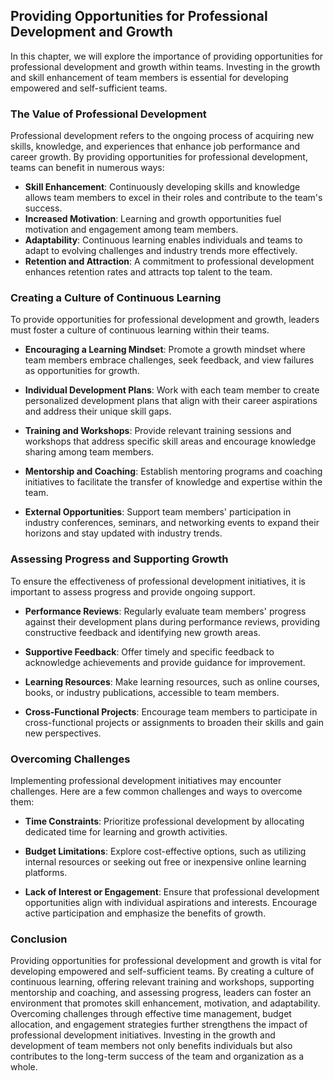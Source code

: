 Providing Opportunities for Professional Development and Growth
---------------------------------------------------------------------------

In this chapter, we will explore the importance of providing opportunities for professional development and growth within teams. Investing in the growth and skill enhancement of team members is essential for developing empowered and self-sufficient teams.

### The Value of Professional Development

Professional development refers to the ongoing process of acquiring new skills, knowledge, and experiences that enhance job performance and career growth. By providing opportunities for professional development, teams can benefit in numerous ways:

* **Skill Enhancement**: Continuously developing skills and knowledge allows team members to excel in their roles and contribute to the team's success.
* **Increased Motivation**: Learning and growth opportunities fuel motivation and engagement among team members.
* **Adaptability**: Continuous learning enables individuals and teams to adapt to evolving challenges and industry trends more effectively.
* **Retention and Attraction**: A commitment to professional development enhances retention rates and attracts top talent to the team.

### Creating a Culture of Continuous Learning

To provide opportunities for professional development and growth, leaders must foster a culture of continuous learning within their teams.

* **Encouraging a Learning Mindset**: Promote a growth mindset where team members embrace challenges, seek feedback, and view failures as opportunities for growth.

* **Individual Development Plans**: Work with each team member to create personalized development plans that align with their career aspirations and address their unique skill gaps.

* **Training and Workshops**: Provide relevant training sessions and workshops that address specific skill areas and encourage knowledge sharing among team members.

* **Mentorship and Coaching**: Establish mentoring programs and coaching initiatives to facilitate the transfer of knowledge and expertise within the team.

* **External Opportunities**: Support team members' participation in industry conferences, seminars, and networking events to expand their horizons and stay updated with industry trends.

### Assessing Progress and Supporting Growth

To ensure the effectiveness of professional development initiatives, it is important to assess progress and provide ongoing support.

* **Performance Reviews**: Regularly evaluate team members' progress against their development plans during performance reviews, providing constructive feedback and identifying new growth areas.

* **Supportive Feedback**: Offer timely and specific feedback to acknowledge achievements and provide guidance for improvement.

* **Learning Resources**: Make learning resources, such as online courses, books, or industry publications, accessible to team members.

* **Cross-Functional Projects**: Encourage team members to participate in cross-functional projects or assignments to broaden their skills and gain new perspectives.

### Overcoming Challenges

Implementing professional development initiatives may encounter challenges. Here are a few common challenges and ways to overcome them:

* **Time Constraints**: Prioritize professional development by allocating dedicated time for learning and growth activities.

* **Budget Limitations**: Explore cost-effective options, such as utilizing internal resources or seeking out free or inexpensive online learning platforms.

* **Lack of Interest or Engagement**: Ensure that professional development opportunities align with individual aspirations and interests. Encourage active participation and emphasize the benefits of growth.

### Conclusion

Providing opportunities for professional development and growth is vital for developing empowered and self-sufficient teams. By creating a culture of continuous learning, offering relevant training and workshops, supporting mentorship and coaching, and assessing progress, leaders can foster an environment that promotes skill enhancement, motivation, and adaptability. Overcoming challenges through effective time management, budget allocation, and engagement strategies further strengthens the impact of professional development initiatives. Investing in the growth and development of team members not only benefits individuals but also contributes to the long-term success of the team and organization as a whole.
